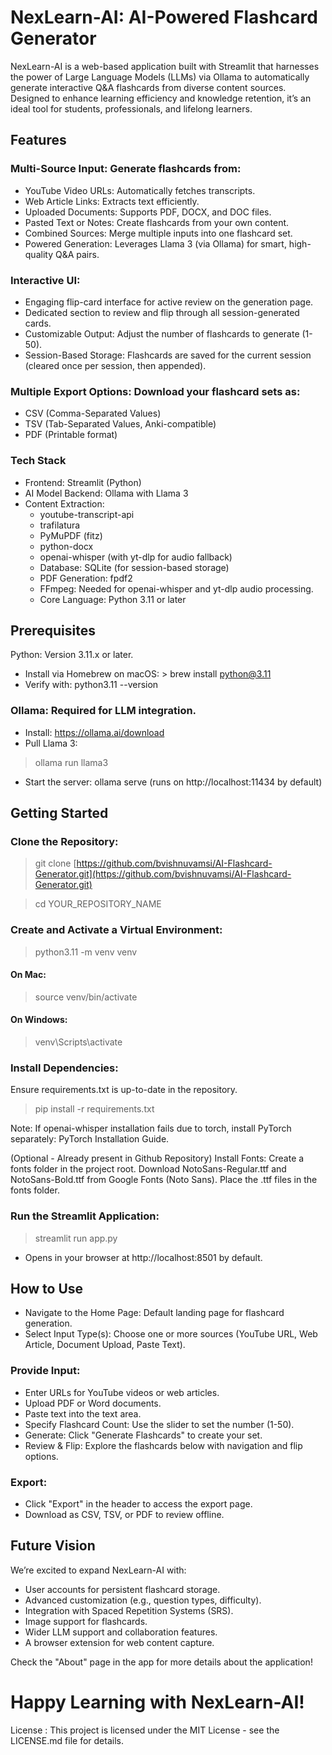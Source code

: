 # NexLearn-AI: AI-Powered Flashcard Generator

NexLearn-AI is a web-based application built with Streamlit that harnesses the power of Large Language Models (LLMs) via Ollama to automatically generate interactive Q&A flashcards from diverse content sources. Designed to enhance learning efficiency and knowledge retention, it’s an ideal tool for students, professionals, and lifelong learners.

## Features

### Multi-Source Input: Generate flashcards from:

- YouTube Video URLs: Automatically fetches transcripts.
- Web Article Links: Extracts text efficiently.
- Uploaded Documents: Supports PDF, DOCX, and DOC files.
-  Pasted Text or Notes: Create flashcards from your own content.
- Combined Sources: Merge multiple inputs into one flashcard set.
- Powered Generation: Leverages Llama 3 (via Ollama) for smart, high-quality Q&A pairs.

### Interactive UI:

- Engaging flip-card interface for active review on the generation page.
- Dedicated section to review and flip through all session-generated cards.
- Customizable Output: Adjust the number of flashcards to generate (1-50).
- Session-Based Storage: Flashcards are saved for the current session (cleared once per session, then appended).

### Multiple Export Options: Download your flashcard sets as:

- CSV (Comma-Separated Values)
- TSV (Tab-Separated Values, Anki-compatible)
- PDF (Printable format)

### Tech Stack

- Frontend: Streamlit (Python)
- AI Model Backend: Ollama with Llama 3
- Content Extraction:
  -  youtube-transcript-api
  -  trafilatura
  -  PyMuPDF (fitz)
  -  python-docx
  -  openai-whisper (with yt-dlp for audio fallback)
  -  Database: SQLite (for session-based storage)
  -  PDF Generation: fpdf2
  -  FFmpeg: Needed for openai-whisper and yt-dlp audio processing.
  -  Core Language: Python 3.11 or later

## Prerequisites

Python: Version 3.11.x or later.
- Install via Homebrew on macOS: > brew install python@3.11
- Verify with: python3.11 --version

### Ollama: Required for LLM integration.

- Install: https://ollama.ai/download
- Pull Llama 3:
> ollama run llama3
- Start the server: ollama serve (runs on http://localhost:11434 by default)

## Getting Started

### Clone the Repository: 
> git clone [https://github.com/bvishnuvamsi/AI-Flashcard-Generator.git](https://github.com/bvishnuvamsi/AI-Flashcard-Generator.git)

> cd YOUR_REPOSITORY_NAME

### Create and Activate a Virtual Environment:

> python3.11 -m venv venv
#### On Mac:
> source venv/bin/activate

#### On Windows: 
> venv\Scripts\activate

### Install Dependencies:

Ensure requirements.txt is up-to-date in the repository.
> pip install -r requirements.txt


Note: If openai-whisper installation fails due to torch, install PyTorch separately: PyTorch Installation Guide.

(Optional - Already present in Github Repository) Install Fonts:
Create a fonts folder in the project root.
Download NotoSans-Regular.ttf and NotoSans-Bold.ttf from Google Fonts (Noto Sans).
Place the .ttf files in the fonts folder.

### Run the Streamlit Application:

> streamlit run app.py

- Opens in your browser at http://localhost:8501 by default.

## How to Use

- Navigate to the Home Page: Default landing page for flashcard generation.
- Select Input Type(s): Choose one or more sources (YouTube URL, Web Article, Document Upload, Paste Text).

### Provide Input:

- Enter URLs for YouTube videos or web articles.
- Upload PDF or Word documents.
- Paste text into the text area.
- Specify Flashcard Count: Use the slider to set the number (1-50).
- Generate: Click "Generate Flashcards" to create your set.
- Review & Flip: Explore the flashcards below with navigation and flip options.

### Export:

- Click "Export" in the header to access the export page.
- Download as CSV, TSV, or PDF to review offline.

## Future Vision

We’re excited to expand NexLearn-AI with:

- User accounts for persistent flashcard storage.
- Advanced customization (e.g., question types, difficulty).
- Integration with Spaced Repetition Systems (SRS).
- Image support for flashcards.
- Wider LLM support and collaboration features.
- A browser extension for web content capture.

Check the "About" page in the app for more details about the application!

# Happy Learning with NexLearn-AI! 

License : This project is licensed under the MIT License - see the LICENSE.md file for details.

